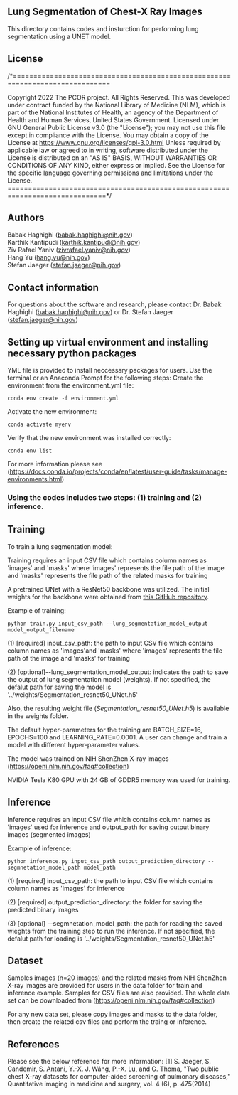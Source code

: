 
## Lung Segmentation of Chest-X Ray Images

This directory contains codes and insturction for performing lung segmentation using a UNET model.

## License

/*==============================================================================

Copyright 2022 The PCOR project. All Rights Reserved.
This  was developed under contract funded by the National Library of Medicine (NLM),
which is part of the National Institutes of Health, an agency of the Department of Health and Human
Services, United States Government.
Licensed under GNU General Public License v3.0 (the "License");
you may not use this file except in compliance with the License.
You may obtain a copy of the License at
    https://www.gnu.org/licenses/gpl-3.0.html
Unless required by applicable law or agreed to in writing, software
distributed under the License is distributed on an "AS IS" BASIS,
WITHOUT WARRANTIES OR CONDITIONS OF ANY KIND, either express or implied.
See the License for the specific language governing permissions and
limitations under the License.
==============================================================================*/

## Authors

Babak Haghighi (babak.haghighi@nih.gov)<br/>
Karthik Kantipudi (karthik.kantipudi@nih.gov)<br/>
Ziv Rafael Yaniv (zivrafael.yaniv@nih.gov)<br/>
Hang Yu (hang.yu@nih.gov)<br/>
Stefan Jaeger (stefan.jaeger@nih.gov)<br/>

## Contact information

For questions about the software and research, please contact Dr. Babak Haghighi (babak.haghighi@nih.gov) or Dr. Stefan Jaeger (stefan.jaeger@nih.gov)


## Setting up virtual environment and installing necessary python packages

YML file is provided to install neccessary packages for users. Use the terminal or an Anaconda Prompt for the following steps:
Create the environment from the environment.yml file:
```
conda env create -f environment.yml
```

Activate the new environment: 
```
conda activate myenv
```

Verify that the new environment was installed correctly:
```
conda env list
```

For more information please see (https://docs.conda.io/projects/conda/en/latest/user-guide/tasks/manage-environments.html)
 

### Using the codes includes two steps: (1) training and (2) inference.
## Training
To train a lung segmentation model:

Training requires an input CSV file which contains column names as 'images'
and 'masks' where 'images' represents the file path of the image
and 'masks' represents the file path of the related masks for training

A pretrained UNet with a ResNet50 backbone was utilized. The initial weights for the backbone were obtained from [this GitHub repository](https://github.com/qubvel/segmentation_models).


Example of training:
```
python train.py input_csv_path --lung_segmentation_model_output  model_output_filename 

```
(1) [required] input_csv_path: the path to input CSV file which contains column names as 'images'and 'masks' where 'images' represents the file path of the image and 'masks' for training

(2) [optional]--lung_segmentation_model_output: indicates the path to save the output of lung segmentation model (weights). If not specified, the defalut path for saving the model is '../weights/Segmentation_resnet50_UNet.h5'

Also, the resulting weight file (*Segmentation_resnet50_UNet.h5*) is available in the weights folder.

The default hyper-parameters for the training are BATCH_SIZE=16, EPOCHS=100 and LEARNING_RATE=0.0001. A user can change and train a model with different hyper-parameter values.

The model was trained on NIH ShenZhen X-ray images (https://openi.nlm.nih.gov/faq#collection)

NVIDIA Tesla K80 GPU with 24 GB of GDDR5 memory was used for training. 


## Inference
Inference requires an input CSV file which contains column names as 'images' used for inference and output_path for saving output binary images (segmented images)


Example of inference:
```
python inference.py input_csv_path output_prediction_directory --segmnetation_model_path model_path

```
(1) [required] input_csv_path: the path to input CSV file which contains column names as 'images' for inference

(2) [required] output_prediction_directory: the folder for saving the predicted binary images 

(3) [optional] --segmnetation_model_path: the path for reading the saved wieghts from the training step to run the inference. 
If not specified, the defalut path for loading is '../weights/Segmentation_resnet50_UNet.h5'

## Dataset

Samples images (n=20 images) and the related masks from NIH ShenZhen X-ray images are provided for users in the data folder for train and inference example. Samples for CSV files are also provided.
The whole data set can be downloaded from (https://openi.nlm.nih.gov/faq#collection) 

For any new data set, please copy images and masks to the data folder, then create the related csv files and perform the traing or inference.

## References
Please see the below reference for more information:
[1] S. Jaeger, S. Candemir, S. Antani, Y.-X. J. Wáng, P.-X. Lu, and G. Thoma, "Two public chest X-ray datasets for computer-aided screening of pulmonary diseases," 
Quantitative imaging in medicine and surgery, vol. 4 (6), p. 475(2014)





